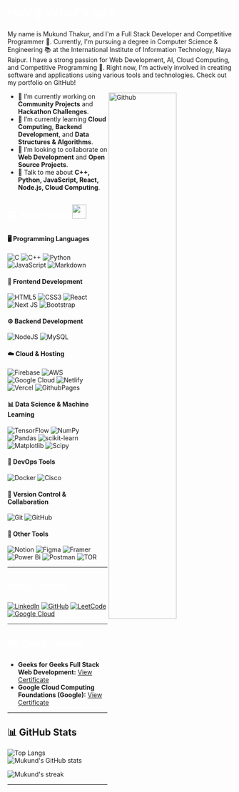 <h1 align="left" style="color:white;" >Hey 👋 What's up?</h1>

### 

<p align="left">My name is Mukund Thakur, and I'm a Full Stack Developer and Competitive Programmer 🚀. Currently, I'm pursuing a degree in Computer Science & Engineering 📚 at the International Institute of Information Technology, Naya Raipur. I have a strong passion for Web Development, AI, Cloud Computing, and Competitive Programming 💙. Right now, I'm actively involved in creating software and applications using various tools and technologies. Check out my portfolio on GitHub!</p>

<img width="55%" align="right" alt="Github" src="https://raw.githubusercontent.com/onimur/.github/master/.resources/git-header.svg" />

- 🔭 I’m currently working on **Community Projects** and **Hackathon Challenges**.
- 🌱 I’m currently learning **Cloud Computing**, **Backend Development**, and **Data Structures & Algorithms**.
- 👯 I’m looking to collaborate on **Web Development** and **Open Source Projects**.
- 💬 Talk to me about **C++, Python, JavaScript, React, Node.js, Cloud Computing**.

### 
<h2 align="left" style="color:white;" >💻 Tech Stack <img src="https://media2.giphy.com/media/QssGEmpkyEOhBCb7e1/giphy.gif?cid=ecf05e47a0n3gi1bfqntqmob8g9aid1oyj2wr3ds3mg700bl&rid=giphy.gif" width="32px"></h2>

### 

#### **🖥️ Programming Languages**
![C](https://img.shields.io/badge/c-%2300599C.svg?style=for-the-badge&logo=c&logoColor=white) 
![C++](https://img.shields.io/badge/c++-%2300599C.svg?style=for-the-badge&logo=c%2B%2B&logoColor=white) 
![Python](https://img.shields.io/badge/python-3670A0?style=for-the-badge&logo=python&logoColor=ffdd54)
![JavaScript](https://img.shields.io/badge/javascript-%23323330.svg?style=for-the-badge&logo=javascript&logoColor=%23F7DF1E)
![Markdown](https://img.shields.io/badge/markdown-%23000000.svg?style=for-the-badge&logo=markdown&logoColor=white)

#### **🎨 Frontend Development**
![HTML5](https://img.shields.io/badge/html5-%23E34F26.svg?style=for-the-badge&logo=html5&logoColor=white)
![CSS3](https://img.shields.io/badge/css3-%231572B6.svg?style=for-the-badge&logo=css3&logoColor=white)
![React](https://img.shields.io/badge/react-%2320232a.svg?style=for-the-badge&logo=react&logoColor=%2361DAFB)
![Next JS](https://img.shields.io/badge/Next-black?style=for-the-badge&logo=next.js&logoColor=white)
![Bootstrap](https://img.shields.io/badge/bootstrap-%238511FA.svg?style=for-the-badge&logo=bootstrap&logoColor=white)

#### **⚙️ Backend Development**
![NodeJS](https://img.shields.io/badge/node.js-6DA55F?style=for-the-badge&logo=node.js&logoColor=white)
![MySQL](https://img.shields.io/badge/mysql-4479A1.svg?style=for-the-badge&logo=mysql&logoColor=white)

#### **☁️ Cloud & Hosting**
![Firebase](https://img.shields.io/badge/firebase-%23039BE5.svg?style=for-the-badge&logo=firebase)
![AWS](https://img.shields.io/badge/AWS-%23FF9900.svg?style=for-the-badge&logo=amazon-aws&logoColor=white)
![Google Cloud](https://img.shields.io/badge/google%20cloud-4285F4?style=for-the-badge&logo=google-cloud&logoColor=white)
![Netlify](https://img.shields.io/badge/netlify-%23000000.svg?style=for-the-badge&logo=netlify&logoColor=#00C7B7)
![Vercel](https://img.shields.io/badge/vercel-%23000000.svg?style=for-the-badge&logo=vercel&logoColor=white)
![GithubPages](https://img.shields.io/badge/github%20pages-121013?style=for-the-badge&logo=github&logoColor=white)

#### **📊 Data Science & Machine Learning**
![TensorFlow](https://img.shields.io/badge/TensorFlow-%23FF6F00.svg?style=for-the-badge&logo=TensorFlow&logoColor=white)
![NumPy](https://img.shields.io/badge/numpy-%23013243.svg?style=for-the-badge&logo=numpy&logoColor=white)
![Pandas](https://img.shields.io/badge/pandas-%23150458.svg?style=for-the-badge&logo=pandas&logoColor=white)
![scikit-learn](https://img.shields.io/badge/scikit--learn-%23F7931E.svg?style=for-the-badge&logo=scikit-learn&logoColor=white)
![Matplotlib](https://img.shields.io/badge/Matplotlib-%23ffffff.svg?style=for-the-badge&logo=Matplotlib&logoColor=black)
![Scipy](https://img.shields.io/badge/SciPy-%230C55A5.svg?style=for-the-badge&logo=scipy&logoColor=%white)

#### **🚀 DevOps Tools**
![Docker](https://img.shields.io/badge/docker-%230db7ed.svg?style=for-the-badge&logo=docker&logoColor=white)
![Cisco](https://img.shields.io/badge/cisco-%23049fd9.svg?style=for-the-badge&logo=cisco&logoColor=black)

#### **🔧 Version Control & Collaboration**
![Git](https://img.shields.io/badge/git-%23F05033.svg?style=for-the-badge&logo=git&logoColor=white)
![GitHub](https://img.shields.io/badge/github-%23121011.svg?style=for-the-badge&logo=github&logoColor=white)

#### **🔨 Other Tools**
![Notion](https://img.shields.io/badge/Notion-%23000000.svg?style=for-the-badge&logo=notion&logoColor=white)
![Figma](https://img.shields.io/badge/figma-%23F24E1E.svg?style=for-the-badge&logo=figma&logoColor=white)
![Framer](https://img.shields.io/badge/Framer-black?style=for-the-badge&logo=framer&logoColor=blue)
![Power Bi](https://img.shields.io/badge/power_bi-F2C811?style=for-the-badge&logo=powerbi&logoColor=black)
![Postman](https://img.shields.io/badge/Postman-FF6C37?style=for-the-badge&logo=postman&logoColor=white)
![TOR](https://img.shields.io/badge/tor-%237E4798.svg?style=for-the-badge&logo=tor-project&logoColor=white)

---

<h2 align="left" style="color:white;" >🌐 My Socials</h2>

### 
[![LinkedIn](https://img.shields.io/badge/LinkedIn-%230077B5.svg?logo=linkedin&logoColor=white)](https://www.linkedin.com/in/mukund-thakur-b9949b212/) 
[![GitHub](https://img.shields.io/badge/GitHub-%23121011.svg?logo=github&logoColor=white)](https://github.com/Mukund_TH04)
[![LeetCode](https://img.shields.io/badge/LeetCode-FFA116.svg?style=for-the-badge&logo=leetcode&logoColor=white)](https://leetcode.com/u/Mukund_TH04/)
[![Google Cloud](https://img.shields.io/badge/Google%20Cloud-4285F4?style=for-the-badge&logo=google-cloud&logoColor=white)](https://www.cloudskillsboost.google/public_profiles/0512140b-41ef-4fd1-9b86-61756a5cd485)

---

<h2 align="left" style="color:white;">🎓 Certifications</h2>

- **Geeks for Geeks Full Stack Web Development:** [View Certificate](https://drive.google.com/file/d/13Dll3tTHlRze2dRklX7xmWNUk7rYcWQ1/view)
- **Google Cloud Computing Foundations (Google):** [View Certificate](https://www.credly.com/badges/a20c9d61-47a6-4fca-9b21-74b733ee5e54/public_url)

---

## 📊 GitHub Stats
![Top Langs](https://github-readme-stats.vercel.app/api/top-langs/?username=MukundThakur&layout=compact&langs_count=10&hide=html)
![Mukund's GitHub stats](https://github-readme-stats.vercel.app/api?username=MukundThakur&show_icons=true&theme=default)
<p><img align="center" src="https://github-readme-streak-stats.herokuapp.com/?user=MukundThakur&theme=default" alt="Mukund's streak" /></p>

---

